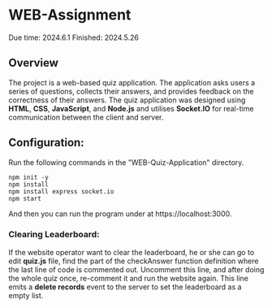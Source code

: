# WEB-Assignment
Due time: 2024.6.1
Finished: 2024.5.26

## Overview
The project is a web-based quiz application. The application asks users a series of questions, collects their answers, and provides feedback on the correctness of their answers. The quiz application was designed using **HTML**, **CSS**, **JavaScript**, and **Node.js** and utilises **Socket.IO** for real-time communication between the client and server.

## Configuration:

Run the following commands in the "WEB-Quiz-Application" directory.
```console
npm init -y 
npm install
npm install express socket.io
npm start
```
And then you can run the program under at https://localhost:3000.

### Clearing Leaderboard:
If the website operator want to clear the leaderboard, he or she can go to edit **quiz.js** file, find the part of the checkAnswer function definition where the last line of code is commented out. Uncomment this line, and after doing the whole quiz once, re-comment it and run the website again. This line emits a **delete records** event to the server to set the leaderboard as a empty list.